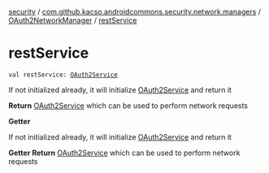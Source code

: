 [security](../../index.md) / [com.github.kacso.androidcommons.security.network.managers](../index.md) / [OAuth2NetworkManager](index.md) / [restService](.)

# restService

`val restService: `[`OAuth2Service`](../../com.github.kacso.androidcommons.security.network.services/-o-auth2-service/index.md)

If not initialized already, it will initialize [OAuth2Service](../../com.github.kacso.androidcommons.security.network.services/-o-auth2-service/index.md) and return it

**Return**
[OAuth2Service](../../com.github.kacso.androidcommons.security.network.services/-o-auth2-service/index.md) which can be used to perform network requests

**Getter**

If not initialized already, it will initialize [OAuth2Service](../../com.github.kacso.androidcommons.security.network.services/-o-auth2-service/index.md) and return it

**Getter Return**
[OAuth2Service](../../com.github.kacso.androidcommons.security.network.services/-o-auth2-service/index.md) which can be used to perform network requests

